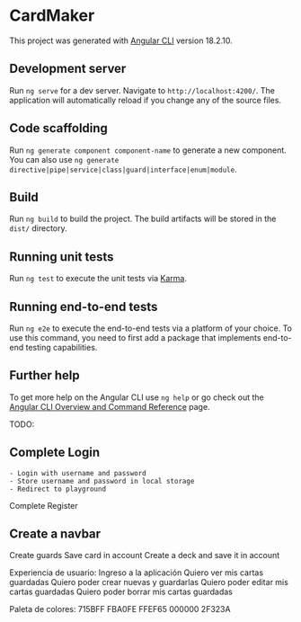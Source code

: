 # CardMaker

This project was generated with [Angular CLI](https://github.com/angular/angular-cli) version 18.2.10.

## Development server

Run `ng serve` for a dev server. Navigate to `http://localhost:4200/`. The application will automatically reload if you change any of the source files.

## Code scaffolding

Run `ng generate component component-name` to generate a new component. You can also use `ng generate directive|pipe|service|class|guard|interface|enum|module`.

## Build

Run `ng build` to build the project. The build artifacts will be stored in the `dist/` directory.

## Running unit tests

Run `ng test` to execute the unit tests via [Karma](https://karma-runner.github.io).

## Running end-to-end tests

Run `ng e2e` to execute the end-to-end tests via a platform of your choice. To use this command, you need to first add a package that implements end-to-end testing capabilities.

## Further help

To get more help on the Angular CLI use `ng help` or go check out the [Angular CLI Overview and Command Reference](https://angular.dev/tools/cli) page.


TODO:
## Complete Login
	- Login with username and password
	- Store username and password in local storage
	- Redirect to playground

Complete Register
## Create a navbar 

Create guards
Save card in account
Create a deck and save it in account


Experiencia de usuario:
Ingreso a la aplicación
Quiero ver mis cartas guardadas
Quiero poder crear nuevas y guardarlas
Quiero poder editar mis cartas guardadas
Quiero poder borrar mis cartas guardadas


Paleta de colores:
715BFF
FBA0FE
FFEF65
000000
2F323A